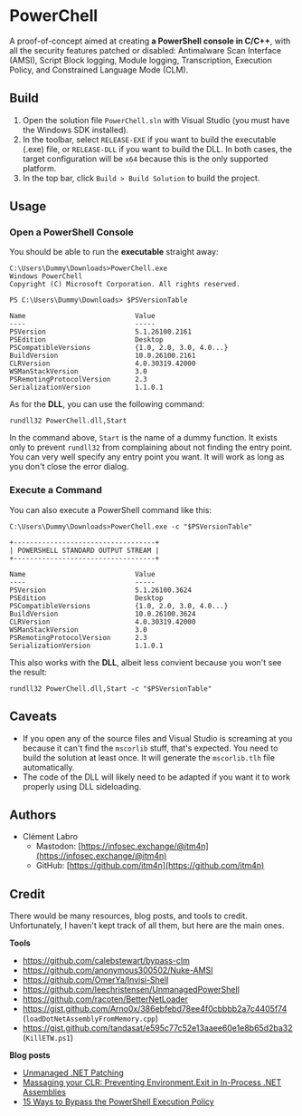 # PowerChell

A proof-of-concept aimed at creating **a PowerShell console in C/C++**, with all the security features patched or disabled: Antimalware Scan Interface (AMSI), Script Block logging, Module logging, Transcription, Execution Policy, and Constrained Language Mode (CLM).

## Build

1. Open the solution file `PowerChell.sln` with Visual Studio (you must have the Windows SDK installed).
2. In the toolbar, select `RELEASE-EXE` if you want to build the executable (.exe) file, or `RELEASE-DLL` if you want to build the DLL. In both cases, the target configuration will be `x64` because this is the only supported platform.
3. In the top bar, click `Build > Build Solution` to build the project.

## Usage

### Open a PowerShell Console

You should be able to run the **executable** straight away:

```console
C:\Users\Dummy\Downloads>PowerChell.exe
Windows PowerChell
Copyright (C) Microsoft Corporation. All rights reserved.

PS C:\Users\Dummy\Downloads> $PSVersionTable

Name                           Value
----                           -----
PSVersion                      5.1.26100.2161
PSEdition                      Desktop
PSCompatibleVersions           {1.0, 2.0, 3.0, 4.0...}
BuildVersion                   10.0.26100.2161
CLRVersion                     4.0.30319.42000
WSManStackVersion              3.0
PSRemotingProtocolVersion      2.3
SerializationVersion           1.1.0.1
```

As for the **DLL**, you can use the following command:

```batch
rundll32 PowerChell.dll,Start
```

In the command above, `Start` is the name of a dummy function. It exists only to prevent `rundll32` from complaining about not finding the entry point. You can very well specify any entry point you want. It will work as long as you don't close the error dialog.

### Execute a Command

You can also execute a PowerShell command like this:

```console
C:\Users\Dummy\Downloads>PowerChell.exe -c "$PSVersionTable"

+-----------------------------------+
| POWERSHELL STANDARD OUTPUT STREAM |
+-----------------------------------+

Name                           Value
----                           -----
PSVersion                      5.1.26100.3624
PSEdition                      Desktop
PSCompatibleVersions           {1.0, 2.0, 3.0, 4.0...}
BuildVersion                   10.0.26100.3624
CLRVersion                     4.0.30319.42000
WSManStackVersion              3.0
PSRemotingProtocolVersion      2.3
SerializationVersion           1.1.0.1
```

This also works with the **DLL**, albeit less convient because you won't see the result:

```batch
rundll32 PowerChell.dll,Start -c "$PSVersionTable"
```

## Caveats

- If you open any of the source files and Visual Studio is screaming at you because it can't find the `mscorlib` stuff, that's expected. You need to build the solution at least once. It will generate the `mscorlib.tlh` file automatically.
- The code of the DLL will likely need to be adapted if you want it to work properly using DLL sideloading.

## Authors

- Clément Labro
    - Mastodon: [https://infosec.exchange/@itm4n](https://infosec.exchange/@itm4n)
    - GitHub: [https://github.com/itm4n](https://github.com/itm4n)

## Credit

There would be many resources, blog posts, and tools to credit. Unfortunately, I haven't kept track of all them, but here are the main ones.

**Tools**

- https://github.com/calebstewart/bypass-clm
- https://github.com/anonymous300502/Nuke-AMSI
- https://github.com/OmerYa/Invisi-Shell
- https://github.com/leechristensen/UnmanagedPowerShell
- https://github.com/racoten/BetterNetLoader
- https://gist.github.com/Arno0x/386ebfebd78ee4f0cbbbb2a7c4405f74 (`loadDotNetAssemblyFromMemory.cpp`)
- https://gist.github.com/tandasat/e595c77c52e13aaee60e1e8b65d2ba32 (`KillETW.ps1`)

**Blog posts**

- [Unmanaged .NET Patching](https://www.outflank.nl/blog/2024/02/01/unmanaged-dotnet-patching/)
- [Massaging your CLR: Preventing Environment.Exit in In-Process .NET Assemblies](https://www.mdsec.co.uk/2020/08/massaging-your-clr-preventing-environment-exit-in-in-process-net-assemblies/)
- [15 Ways to Bypass the PowerShell Execution Policy](https://www.netspi.com/blog/technical-blog/network-pentesting/15-ways-to-bypass-the-powershell-execution-policy/)

